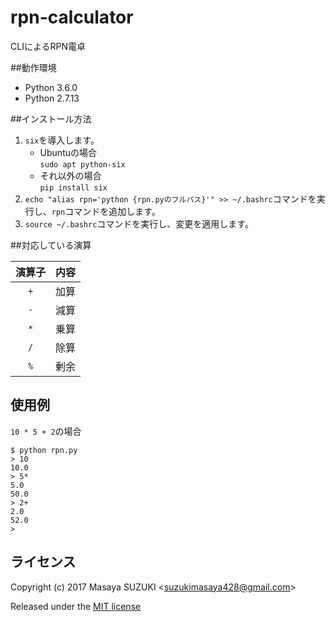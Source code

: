 # rpn-calculator
CLIによるRPN電卓

##動作環境
* Python 3.6.0
* Python 2.7.13

##インストール方法
1. `six`を導入します。
   * Ubuntuの場合  
     `sudo apt python-six`
   * それ以外の場合  
     `pip install six`
1. `echo "alias rpn='python {rpn.pyのフルパス}'" >> ~/.bashrc`コマンドを実行し、`rpn`コマンドを追加します。
1. `source ~/.bashrc`コマンドを実行し、変更を適用します。

##対応している演算

|演算子|内容|
|:---:|:---:|
|`+`|加算|
|`-`|減算|
|`*`|乗算|
|`/`|除算|
|`%`|剰余|

## 使用例
`10 * 5 + 2`の場合
```
$ python rpn.py
> 10  
10.0
> 5*
5.0
50.0
> 2+
2.0
52.0
>
```

## ライセンス
Copyright (c) 2017 Masaya SUZUKI <<suzukimasaya428@gmail.com>>

Released under the [MIT license](LICENSE.txt)
